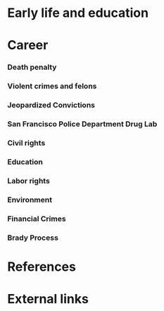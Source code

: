 # 
# Early life and education
# Career
### Death penalty
### Violent crimes and felons
### Jeopardized Convictions
### San Francisco Police Department Drug Lab
### Civil rights
### Education
### Labor rights
### Environment
### Financial Crimes
### Brady Process
# References
# External links